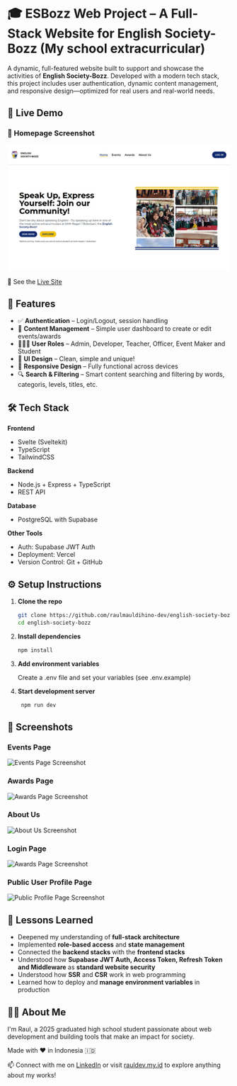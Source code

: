 # 🎓 ESBozz Web Project – A Full-Stack Website for English Society-Bozz (My school extracurricular)

A dynamic, full-featured website built to support and showcase the activities of **English Society-Bozz**. Developed with a modern tech stack, this project includes user authentication, dynamic content management, and responsive design—optimized for real users and real-world needs.


## 🚀 Live Demo

### 📸 Homepage Screenshot 
![Web Homepage Screenshot](/docs/previews/Homepage-Preview.webp)

🔗 See the [Live Site](https://english-society-bozz.vercel.app)


## 🧠 Features

- ✅ **Authentication** – Login/Logout, session handling
- 📝 **Content Management** – Simple user dashboard to create or edit events/awards
- 🧑‍🤝‍🧑 **User Roles** – Admin, Developer, Teacher, Officer, Event Maker and Student
- 📱 **UI Design** – Clean, simple and unique!
- 📱 **Responsive Design** – Fully functional across devices
- 🔍 **Search & Filtering** – Smart content searching and filtering by words, categoris, levels, titles, etc.


## 🛠️ Tech Stack

**Frontend**  
- Svelte (Sveltekit)
- TypeScript
- TailwindCSS

**Backend**  
- Node.js + Express + TypeScript
- REST API

**Database**  
- PostgreSQL with Supabase

**Other Tools**  
- Auth: Supabase JWT Auth  
- Deployment: Vercel
- Version Control: Git + GitHub

## ⚙️ Setup Instructions

1. **Clone the repo**
   ```bash
   git clone https://github.com/raulmauldihino-dev/english-society-bozz.git
   cd english-society-bozz

2. **Install dependencies**
    ```bash
    npm install

3. **Add environment variables**

    Create a .env file and set your variables (see .env.example)

4. **Start development server**
   ```bash
    npm run dev

## 📸 Screenshots
### Events Page
![Events Page Screenshot](/docs/previews/Event-Page-Preview.webp)

### Awards Page
![Awards Page Screenshot](/docs/previews/Awards-Page-Preview.webp)

### About Us
![About Us Screenshot](/docs/previews/About-Us-Page-Preview.webp)

### Login Page
![Awards Page Screenshot](/docs/previews/Login-Page-Preview.webp)

### Public User Profile Page
![Public Profile Page Screenshot](/docs/previews/Public-Profile-Preview.webp)

	
## 📌 Lessons Learned
- Deepened my understanding of **full-stack architecture**
- Implemented **role-based access** and **state management**
- Connected the **backend stacks** with the **frontend stacks**
- Understood how **Supabase JWT Auth, Access Token, Refresh Token and Middleware** as **standard website security**
- Understood how **SSR** and **CSR** work in web programming
- Learned how to deploy and **manage environment variables** in production

## 🙋‍♀️ About Me

I'm Raul, a 2025 graduated high school student passionate about web development and building tools that make an impact for society. 

Made with ❤️ in Indonesia 🇮🇩

📫 Connect with me on [LinkedIn](https://linkedin.com/in/raulahmadm) or visit [rauldev.my.id](https://rauldev.my.id) to explore anything about my works!
